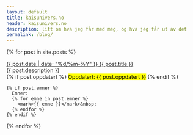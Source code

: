 ```yaml
---
layout: default
title: kaisunivers.no
header: kaisunivers.no
description: litt om hva jeg får med meg, og hva jeg får ut av det
permalink: /blog/
---
```


{% for post in site.posts %}
  <p><a href="{{ post.url }}">{{ post.date | date: "%d/%m-%Y" }} {{ post.title }}</a><br>
  {{ post.description }}<br>
    {% if post.oppdatert %}
    <mark>Oppdatert: {{ post.oppdatert }}</mark>
    {% endif %}

    {% if post.emner %}
      Emner:
      {% for emne in post.emner %}
        <mark>{{ emne }}</mark>&nbsp;
      {% endfor %}
    {% endif %}
  </p>
{% endfor %}
